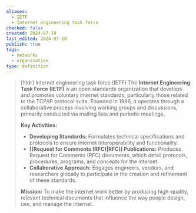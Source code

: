 ```yaml
---
aliases:
  - IETF
  - Internet engineering task force
checked: false
created: 2024-07-19
last_edited: 2024-07-19
publish: true
tags:
  - networks
  - organisation
type: definition
---
```


>[!tldr] Internet engineering task force (IETF)
>The **Internet Engineering Task Force (IETF)** is an open standards organization that develops and promotes voluntary internet standards, particularly those related to the TCP/IP protocol suite. Founded in 1986, it operates through a collaborative process involving working groups and discussions, primarily conducted via mailing lists and periodic meetings.
>
>**Key Activities:**
>
>- **Developing Standards:** Formulates technical specifications and protocols to ensure internet interoperability and functionality.
>- **[[Request for Comments (RFC)|RFC]] Publications:** Produces Request for Comments (RFC) documents, which detail protocols, procedures, programs, and concepts for the internet.
>- **Collaborative Approach:** Engages engineers, vendors, and researchers globally to participate in the creation and refinement of these standards.
>
>**Mission:** To make the internet work better by producing high-quality, relevant technical documents that influence the way people design, use, and manage the internet.

